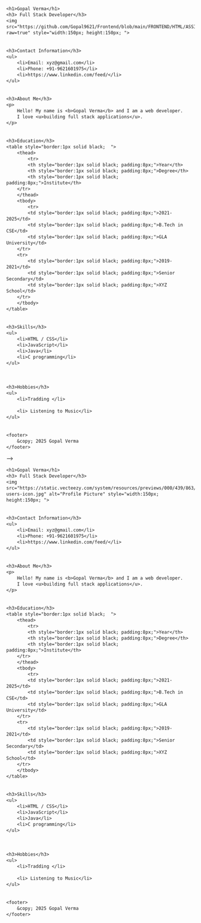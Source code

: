 <!DOCTYPE html>
<html>
<head>
    <title>Gopal Verma - Resume</title>
</head>
<body>

   
    <h1>Gopal Verma</h1>
    <h3> Full Stack Developer</h3>
    <img src="https://github.com/Gopal9621/Frontend/blob/main/FRONTEND/HTML/ASSIGNMENT/profile%20photo.jpeg?raw=true" style="width:150px; height:150px; ">


    <h3>Contact Information</h3>
    <ul>
        <li>Email: xyz@gmail.com</li>
        <li>Phone: +91-9621601975</li>
        <li>https://www.linkedin.com/feed/</li>
    </ul>

    
    <h3>About Me</h3>
    <p>
        Hello! My name is <b>Gopal Verma</b> and I am a web developer.
        I love <u>building full stack applications</u>.
    </p>

    
    <h3>Education</h3>
    <table style="border:1px solid black;  ">
        <thead>
            <tr>
            <th style="border:1px solid black; padding:8px;">Year</th>
            <th style="border:1px solid black; padding:8px;">Degree</th>
            <th style="border:1px solid black; padding:8px;">Institute</th>
        </tr>
        </thead>
        <tbody>
            <tr>
            <td style="border:1px solid black; padding:8px;">2021-2025</td>
            <td style="border:1px solid black; padding:8px;">B.Tech in CSE</td>
            <td style="border:1px solid black; padding:8px;">GLA University</td>
        </tr>
        <tr>
            <td style="border:1px solid black; padding:8px;">2019-2021</td>
            <td style="border:1px solid black; padding:8px;">Senior Secondary</td>
            <td style="border:1px solid black; padding:8px;">XYZ School</td>
        </tr>
        </tbody>
    </table>

    
    <h3>Skills</h3>
    <ul>
        <li>HTML / CSS</li>
        <li>JavaScript</li>
        <li>Java</li>
        <li>C programming</li>
    </ul>

    
   
    <h3>Hobbies</h3>
    <ul>
        <li>Tradding </li>
  
        <li> Listening to Music</li>
    </ul>

   
    <footer>
        &copy; 2025 Gopal Verma
    </footer>

</body>
</html> -->


<!DOCTYPE html>
<html>
<head>
    <title>Gopal Verma - Resume</title>
</head>
<body>

   
    <h1>Gopal Verma</h1>
    <h3> Full Stack Developer</h3>
    <img src="https://static.vecteezy.com/system/resources/previews/000/439/863/original/vector-users-icon.jpg" alt="Profile Picture" style="width:150px; height:150px; ">


    <h3>Contact Information</h3>
    <ul>
        <li>Email: xyz@gmail.com</li>
        <li>Phone: +91-9621601975</li>
        <li>https://www.linkedin.com/feed/</li>
    </ul>

    
    <h3>About Me</h3>
    <p>
        Hello! My name is <b>Gopal Verma</b> and I am a web developer.
        I love <u>building full stack applications</u>.
    </p>

    
    <h3>Education</h3>
    <table style="border:1px solid black;  ">
        <thead>
            <tr>
            <th style="border:1px solid black; padding:8px;">Year</th>
            <th style="border:1px solid black; padding:8px;">Degree</th>
            <th style="border:1px solid black; padding:8px;">Institute</th>
        </tr>
        </thead>
        <tbody>
            <tr>
            <td style="border:1px solid black; padding:8px;">2021-2025</td>
            <td style="border:1px solid black; padding:8px;">B.Tech in CSE</td>
            <td style="border:1px solid black; padding:8px;">GLA University</td>
        </tr>
        <tr>
            <td style="border:1px solid black; padding:8px;">2019-2021</td>
            <td style="border:1px solid black; padding:8px;">Senior Secondary</td>
            <td style="border:1px solid black; padding:8px;">XYZ School</td>
        </tr>
        </tbody>
    </table>

    
    <h3>Skills</h3>
    <ul>
        <li>HTML / CSS</li>
        <li>JavaScript</li>
        <li>Java</li>
        <li>C programming</li>
    </ul>

    
   
    <h3>Hobbies</h3>
    <ul>
        <li>Tradding </li>
  
        <li> Listening to Music</li>
    </ul>

   
    <footer>
        &copy; 2025 Gopal Verma
    </footer>

</body>

</html>
